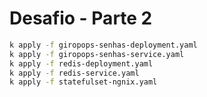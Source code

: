 # Desafio - Parte 2

```bash
k apply -f giropops-senhas-deployment.yaml
k apply -f giropops-senhas-service.yaml
k apply -f redis-deployment.yaml
k apply -f redis-service.yaml
k apply -f statefulset-ngnix.yaml
```